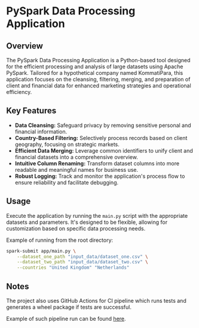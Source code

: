# PySpark Data Processing Application

## Overview

The PySpark Data Processing Application is a Python-based tool designed for the efficient processing and analysis of large datasets using Apache PySpark. Tailored for a hypothetical company named KommatiPara, this application focuses on the cleansing, filtering, merging, and preparation of client and financial data for enhanced marketing strategies and operational efficiency.

## Key Features

- **Data Cleansing:** Safeguard privacy by removing sensitive personal and financial information.
- **Country-Based Filtering:** Selectively process records based on client geography, focusing on strategic markets.
- **Efficient Data Merging:** Leverage common identifiers to unify client and financial datasets into a comprehensive overview.
- **Intuitive Column Renaming:** Transform dataset columns into more readable and meaningful names for business use.
- **Robust Logging:** Track and monitor the application's process flow to ensure reliability and facilitate debugging.

## Usage

Execute the application by running the `main.py` script with the appropriate datasets and parameters. It's designed to be flexible, allowing for customization based on specific data processing needs.

Example of running from the root directory:

```bash
spark-submit app/main.py \
    --dataset_one_path "input_data/dataset_one.csv" \
    --dataset_two_path "input_data/dataset_two.csv" \
    --countries "United Kingdom" "Netherlands"
```

## Notes

The project also uses GitHub Actions for CI pipeline which runs tests and generates a wheel package if tests are successful.

Example of such pipeline run can be found [here](https://github.com/Valkoiset/assignment/actions/runs/8087009713).